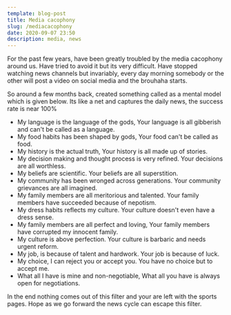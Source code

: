 ```yaml
---
template: blog-post
title: Media cacophony
slug: /mediacacophony
date: 2020-09-07 23:50
description: media, news
---
```

For the past few years, have been greatly troubled by the media cacophony around us. Have tried to avoid it but its very difficult. Have stopped watching news channels but invariably, every day morning somebody or the other will post a video on social media and the brouhaha starts. 

So around a few months back, created something called as a mental model which is given below. Its like a net and captures the daily news, the success rate is near 100%

* My language is the language of the gods, Your language is all gibberish and can't be called as a language.
* My food habits has been shaped by gods, Your food can't be called as food.
* My history is the actual truth, Your history is all made up of stories.
* My decision making and thought process is very refined. Your decisions are all worthless.
* My beliefs are scientific. Your beliefs are all superstition. 
* My community has been wronged across generations. Your community grievances are all imagined.
* My family members are all meritorious and talented. Your family members have succeeded because of nepotism.
* My dress habits reflects my culture. Your culture doesn't even have a dress sense.
* My family members are all perfect and loving, Your family members have corrupted my innocent family.
* My culture is above perfection. Your culture is barbaric and needs urgent reform.
* My job, is because of talent and hardwork. Your job is because of luck.
* My choice, I can reject you or accept you. You have no choice but to accept me.
* What all I have is mine and non-negotiable, What all you have is always open for negotiations.

In the end nothing comes out of this filter and your are left with the sports pages. Hope as we go forward the news cycle can escape this filter.